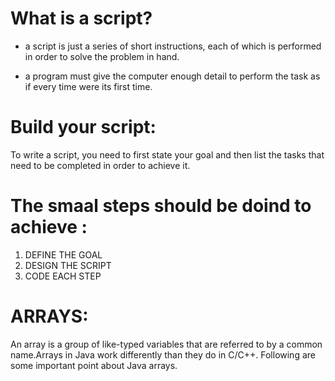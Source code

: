 # What is a script?
* a script is just a series of short
instructions, each of which is performed in order
to solve the problem in hand.

* a program must give the computer
enough detail to perform the task as if every time
were its first time.

# Build your script:

To write a script, you need to first
state your goal and then list the
tasks that need to be completed in
order to achieve it. 

# The smaal steps should be doind to achieve :
1. DEFINE THE GOAL
2. DESIGN THE SCRIPT
3. CODE EACH STEP 

# ARRAYS:

An array is a group of like-typed variables that are referred to by a common name.Arrays in Java work differently than they do in C/C++. Following are some important point about Java arrays.